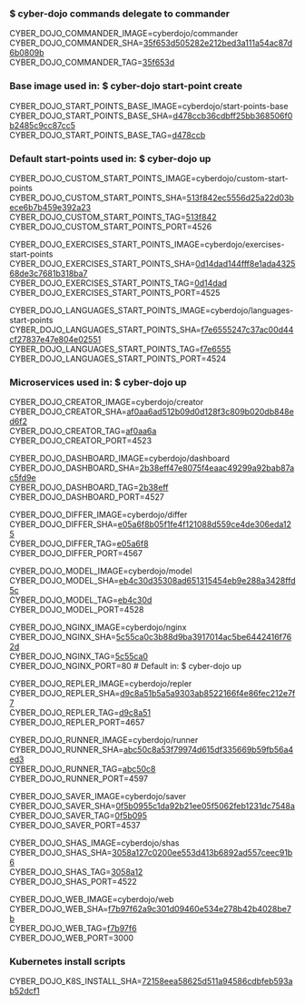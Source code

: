 ### $ cyber-dojo commands delegate to commander

CYBER_DOJO_COMMANDER_IMAGE=cyberdojo/commander  
CYBER_DOJO_COMMANDER_SHA=[35f653d505282e212bed3a111a54ac87d6b0809b](https://github.com/cyber-dojo/commander/commit/35f653d505282e212bed3a111a54ac87d6b0809b)  
CYBER_DOJO_COMMANDER_TAG=[35f653d](https://hub.docker.com/layers/cyberdojo/commander/35f653d/images/sha256-0109ebb2388ba394e16abe99464f359e449d51685ee8340eea4e459c33e04ac1)  

### Base image used in: $ cyber-dojo start-point create

CYBER_DOJO_START_POINTS_BASE_IMAGE=cyberdojo/start-points-base  
CYBER_DOJO_START_POINTS_BASE_SHA=[d478ccb36cdbff25bb368506f0b2485c9cc87cc5](https://github.com/cyber-dojo/start-points-base/commit/d478ccb36cdbff25bb368506f0b2485c9cc87cc5)  
CYBER_DOJO_START_POINTS_BASE_TAG=[d478ccb](https://hub.docker.com/layers/cyberdojo/start-points-base/d478ccb/images/sha256-402adefd8be573b4b0eead68436c2958e957df173c365e03c55bec5b0d3fd87e)  

### Default start-points used in: $ cyber-dojo up

CYBER_DOJO_CUSTOM_START_POINTS_IMAGE=cyberdojo/custom-start-points  
CYBER_DOJO_CUSTOM_START_POINTS_SHA=[513f842ec5556d25a22d03bece6b7b459e392a23](https://github.com/cyber-dojo/custom-start-points/commit/513f842ec5556d25a22d03bece6b7b459e392a23)  
CYBER_DOJO_CUSTOM_START_POINTS_TAG=[513f842](https://hub.docker.com/layers/cyberdojo/custom-start-points/513f842/images/sha256-72850dea2761e2159e3df40d2884ab82202e320f3ba32cce853ab0baac445e97)  
CYBER_DOJO_CUSTOM_START_POINTS_PORT=4526

CYBER_DOJO_EXERCISES_START_POINTS_IMAGE=cyberdojo/exercises-start-points  
CYBER_DOJO_EXERCISES_START_POINTS_SHA=[0d14dad144fff8e1ada432568de3c7681b318ba7](https://github.com/cyber-dojo/exercises-start-points/commit/0d14dad144fff8e1ada432568de3c7681b318ba7)  
CYBER_DOJO_EXERCISES_START_POINTS_TAG=[0d14dad](https://hub.docker.com/layers/cyberdojo/exercises-start-points/0d14dad/images/sha256-d516255496ca4baad50e5930d04ccbe5c98d9adccd326f7cb08261717540507e)  
CYBER_DOJO_EXERCISES_START_POINTS_PORT=4525

CYBER_DOJO_LANGUAGES_START_POINTS_IMAGE=cyberdojo/languages-start-points  
CYBER_DOJO_LANGUAGES_START_POINTS_SHA=[f7e6555247c37ac00d44cf27837e47e804e02551](https://github.com/cyber-dojo/languages-start-points/commit/f7e6555247c37ac00d44cf27837e47e804e02551)  
CYBER_DOJO_LANGUAGES_START_POINTS_TAG=[f7e6555](https://hub.docker.com/layers/cyberdojo/languages-start-points/f7e6555/images/sha256-f808cfaf557e6267dd6e493c9e557ad9408ae97716755136e9c6a546432a4da7)  
CYBER_DOJO_LANGUAGES_START_POINTS_PORT=4524

### Microservices used in: $ cyber-dojo up

CYBER_DOJO_CREATOR_IMAGE=cyberdojo/creator  
CYBER_DOJO_CREATOR_SHA=[af0aa6ad512b09d0d128f3c809b020db848ed6f2](https://github.com/cyber-dojo/creator/commit/af0aa6ad512b09d0d128f3c809b020db848ed6f2)  
CYBER_DOJO_CREATOR_TAG=[af0aa6a](https://hub.docker.com/layers/cyberdojo/creator/af0aa6a/images/sha256-0e3ffa8bbf8fdc09097252d41b931c776afd35e8bd33956d9191efe005427eb9)  
CYBER_DOJO_CREATOR_PORT=4523

CYBER_DOJO_DASHBOARD_IMAGE=cyberdojo/dashboard  
CYBER_DOJO_DASHBOARD_SHA=[2b38eff47e8075f4eaac49299a92bab87ac5fd9e](https://github.com/cyber-dojo/dashboard/commit/2b38eff47e8075f4eaac49299a92bab87ac5fd9e)  
CYBER_DOJO_DASHBOARD_TAG=[2b38eff](https://hub.docker.com/layers/cyberdojo/dashboard/2b38eff/images/sha256-64a228d1a8095009d25fd2cccf3d7ebceeacd9193b99d3ff1b8fa4cf48c6560e)  
CYBER_DOJO_DASHBOARD_PORT=4527

CYBER_DOJO_DIFFER_IMAGE=cyberdojo/differ  
CYBER_DOJO_DIFFER_SHA=[e05a6f8b05f1fe4f121088d559ce4de306eda125](https://github.com/cyber-dojo/differ/commit/e05a6f8b05f1fe4f121088d559ce4de306eda125)  
CYBER_DOJO_DIFFER_TAG=[e05a6f8](https://hub.docker.com/layers/cyberdojo/differ/e05a6f8/images/sha256-c2bad9cb537c22b131b4692d446f428fa603bdcf6ee5bde92e997b2f34549fd8)  
CYBER_DOJO_DIFFER_PORT=4567

CYBER_DOJO_MODEL_IMAGE=cyberdojo/model  
CYBER_DOJO_MODEL_SHA=[eb4c30d35308ad651315454eb9e288a3428ffd5c](https://github.com/cyber-dojo/model/commit/eb4c30d35308ad651315454eb9e288a3428ffd5c)  
CYBER_DOJO_MODEL_TAG=[eb4c30d](https://hub.docker.com/layers/cyberdojo/model/eb4c30d/images/sha256-ffcea87903d56ce8c9da3148948beb64655fa22235d8985a9f1aa6a45565e065)  
CYBER_DOJO_MODEL_PORT=4528

CYBER_DOJO_NGINX_IMAGE=cyberdojo/nginx  
CYBER_DOJO_NGINX_SHA=[5c55ca0c3b88d9ba3917014ac5be6442416f762d](https://github.com/cyber-dojo/nginx/commit/5c55ca0c3b88d9ba3917014ac5be6442416f762d)  
CYBER_DOJO_NGINX_TAG=[5c55ca0](https://hub.docker.com/layers/cyberdojo/nginx/5c55ca0/images/sha256-ea49e6fae75c78219e894cb465594af133378fef87b6bc0b03db7e3e6acf83a1)  
CYBER_DOJO_NGINX_PORT=80 # Default in: $ cyber-dojo up

CYBER_DOJO_REPLER_IMAGE=cyberdojo/repler  
CYBER_DOJO_REPLER_SHA=[d9c8a51b5a5a9303ab8522166f4e86fec212e7f7](https://github.com/cyber-dojo/repler/commit/d9c8a51b5a5a9303ab8522166f4e86fec212e7f7)  
CYBER_DOJO_REPLER_TAG=[d9c8a51](https://hub.docker.com/layers/cyberdojo/repler/d9c8a51/images/sha256-87273073e7bb095335e46ec206897a73e9df0c330fc57b5b4c56d2580038c34f)  
CYBER_DOJO_REPLER_PORT=4657

CYBER_DOJO_RUNNER_IMAGE=cyberdojo/runner  
CYBER_DOJO_RUNNER_SHA=[abc50c8a53f79974d615df335669b59fb56a4ed3](https://github.com/cyber-dojo/runner/commit/abc50c8a53f79974d615df335669b59fb56a4ed3)  
CYBER_DOJO_RUNNER_TAG=[abc50c8](https://hub.docker.com/layers/cyberdojo/runner/abc50c8/images/sha256-0f940d3a0e6424d5561e13eda550781e85b9a04609be20d4838975fcd286862e)  
CYBER_DOJO_RUNNER_PORT=4597

CYBER_DOJO_SAVER_IMAGE=cyberdojo/saver  
CYBER_DOJO_SAVER_SHA=[0f5b0955c1da92b21ee05f5062feb1231dc7548a](https://github.com/cyber-dojo/saver/commit/0f5b0955c1da92b21ee05f5062feb1231dc7548a)  
CYBER_DOJO_SAVER_TAG=[0f5b095](https://hub.docker.com/layers/cyberdojo/saver/0f5b095/images/sha256-986600e284a05c6dcfc469b4b19062bfbc0ddefd6fe12c30352fe996f96615d0)  
CYBER_DOJO_SAVER_PORT=4537

CYBER_DOJO_SHAS_IMAGE=cyberdojo/shas  
CYBER_DOJO_SHAS_SHA=[3058a127c0200ee553d413b6892ad557ceec91b6](https://github.com/cyber-dojo/shas/commit/3058a127c0200ee553d413b6892ad557ceec91b6)  
CYBER_DOJO_SHAS_TAG=[3058a12](https://hub.docker.com/layers/cyberdojo/shas/3058a12/images/sha256-d27dc32fc6e82eb05374cbef9dc3cfc13b51df5e4db656a07cdedb2235bf6eae)  
CYBER_DOJO_SHAS_PORT=4522

CYBER_DOJO_WEB_IMAGE=cyberdojo/web  
CYBER_DOJO_WEB_SHA=[f7b97f62a9c301d09460e534e278b42b4028be7b](https://github.com/cyber-dojo/web/commit/f7b97f62a9c301d09460e534e278b42b4028be7b)  
CYBER_DOJO_WEB_TAG=[f7b97f6](https://hub.docker.com/layers/cyberdojo/web/f7b97f6/images/sha256-0f5a88c685a4e33c5d3e4c3a3d6831bcee30a26661f8fe0be40763e3ea57f522)  
CYBER_DOJO_WEB_PORT=3000

### Kubernetes install scripts
CYBER_DOJO_K8S_INSTALL_SHA=[72158eea58625d511a94586cdbfeb593ab52dcf1](https://github.com/cyber-dojo/k8s-install/commit/72158eea58625d511a94586cdbfeb593ab52dcf1)  
